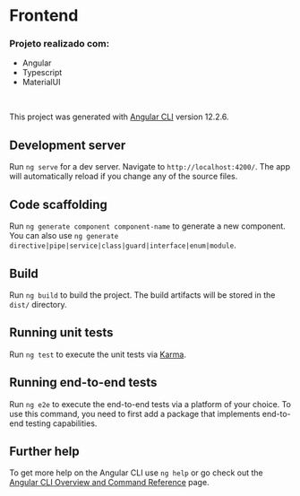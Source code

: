 
# Frontend

  

### Projeto realizado com:

 - Angular
 - Typescript
 - MaterialUI

<br />

  

This project was generated with [Angular CLI](https://github.com/angular/angular-cli) version 12.2.6.

  

## Development server

  

Run `ng serve` for a dev server. Navigate to `http://localhost:4200/`. The app will automatically reload if you change any of the source files.

  

## Code scaffolding

  

Run `ng generate component component-name` to generate a new component. You can also use `ng generate directive|pipe|service|class|guard|interface|enum|module`.

  

## Build

  

Run `ng build` to build the project. The build artifacts will be stored in the `dist/` directory.

  

## Running unit tests

  

Run `ng test` to execute the unit tests via [Karma](https://karma-runner.github.io).

  

## Running end-to-end tests

  

Run `ng e2e` to execute the end-to-end tests via a platform of your choice. To use this command, you need to first add a package that implements end-to-end testing capabilities.

  

## Further help

  

To get more help on the Angular CLI use `ng help` or go check out the [Angular CLI Overview and Command Reference](https://angular.io/cli) page.